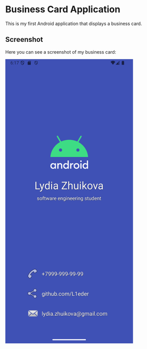 # Business Card Application

This is my first Android application that displays a business card.

## **Screenshot**

Here you can see a screenshot of my business card:

<img src="app/src/main/res/drawable/screenshot.png" alt="Screenshot" width="400"/>
